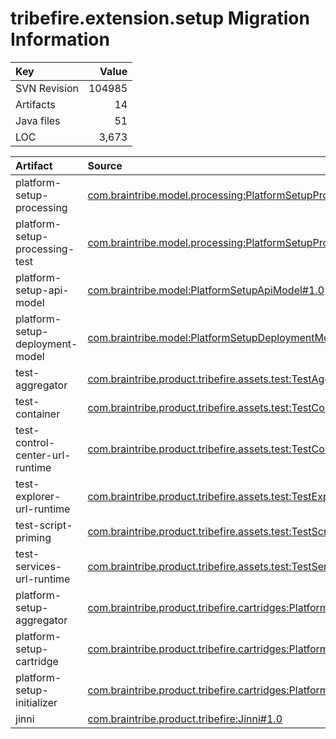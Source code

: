 # tribefire.extension.setup Migration Information

| Key | Value |
| :------------- | ----: |
| SVN Revision   | 104985  | 
| Artifacts   | 14  | 
| Java files | 51 | 
| LOC | 3,673 | 



| Artifact      | Source | 
| :------------- | :----- |
| platform-setup-processing | [com.braintribe.model.processing:PlatformSetupProcessing#1.0](https://svn.braintribe.com/repo/master/Development/artifacts/com/braintribe/model/processing/PlatformSetupProcessing/1.0) |
| platform-setup-processing-test | [com.braintribe.model.processing:PlatformSetupProcessingTest#1.0](https://svn.braintribe.com/repo/master/Development/artifacts/com/braintribe/model/processing/PlatformSetupProcessingTest/1.0) |
| platform-setup-api-model | [com.braintribe.model:PlatformSetupApiModel#1.0](https://svn.braintribe.com/repo/master/Development/artifacts/com/braintribe/model/PlatformSetupApiModel/1.0) |
| platform-setup-deployment-model | [com.braintribe.model:PlatformSetupDeploymentModel#1.0](https://svn.braintribe.com/repo/master/Development/artifacts/com/braintribe/model/PlatformSetupDeploymentModel/1.0) |
| test-aggregator | [com.braintribe.product.tribefire.assets.test:TestAggregator#1.0](https://svn.braintribe.com/repo/master/Development/artifacts/com/braintribe/product/tribefire/assets/test/TestAggregator/1.0) |
| test-container | [com.braintribe.product.tribefire.assets.test:TestContainer#1.0](https://svn.braintribe.com/repo/master/Development/artifacts/com/braintribe/product/tribefire/assets/test/TestContainer/1.0) |
| test-control-center-url-runtime | [com.braintribe.product.tribefire.assets.test:TestControlCenterUrlRuntime#1.0](https://svn.braintribe.com/repo/master/Development/artifacts/com/braintribe/product/tribefire/assets/test/TestControlCenterUrlRuntime/1.0) |
| test-explorer-url-runtime | [com.braintribe.product.tribefire.assets.test:TestExplorerUrlRuntime#1.0](https://svn.braintribe.com/repo/master/Development/artifacts/com/braintribe/product/tribefire/assets/test/TestExplorerUrlRuntime/1.0) |
| test-script-priming | [com.braintribe.product.tribefire.assets.test:TestScriptPriming#1.0](https://svn.braintribe.com/repo/master/Development/artifacts/com/braintribe/product/tribefire/assets/test/TestScriptPriming/1.0) |
| test-services-url-runtime | [com.braintribe.product.tribefire.assets.test:TestServicesUrlRuntime#1.0](https://svn.braintribe.com/repo/master/Development/artifacts/com/braintribe/product/tribefire/assets/test/TestServicesUrlRuntime/1.0) |
| platform-setup-aggregator | [com.braintribe.product.tribefire.cartridges:PlatformSetupAggregator#2.0](https://svn.braintribe.com/repo/master/Development/artifacts/com/braintribe/product/tribefire/cartridges/PlatformSetupAggregator/2.0) |
| platform-setup-cartridge | [com.braintribe.product.tribefire.cartridges:PlatformSetupCartridge#2.0](https://svn.braintribe.com/repo/master/Development/artifacts/com/braintribe/product/tribefire/cartridges/PlatformSetupCartridge/2.0) |
| platform-setup-initializer | [com.braintribe.product.tribefire.cartridges:PlatformSetupInitializer#2.0](https://svn.braintribe.com/repo/master/Development/artifacts/com/braintribe/product/tribefire/cartridges/PlatformSetupInitializer/2.0) |
| jinni | [com.braintribe.product.tribefire:Jinni#1.0](https://svn.braintribe.com/repo/master/Development/artifacts/com/braintribe/product/tribefire/Jinni/1.0) |
